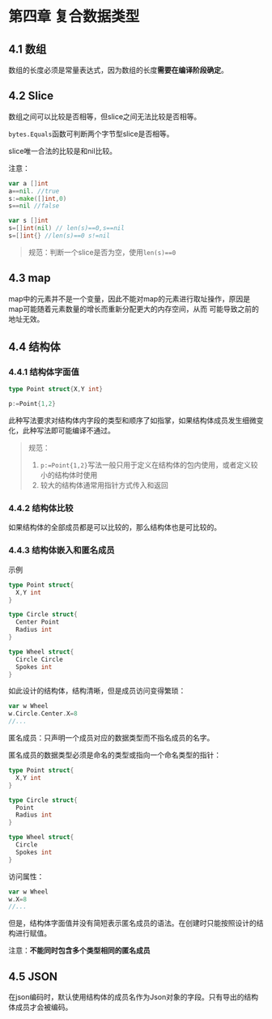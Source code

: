 # 第四章 复合数据类型

## 4.1 数组

数组的长度必须是常量表达式，因为数组的长度**需要在编译阶段确定**。

## 4.2 Slice

数组之间可以比较是否相等，但slice之间无法比较是否相等。

`bytes.Equals`函数可判断两个字节型slice是否相等。

slice唯一合法的比较是和nil比较。

注意：

```go
var a []int
a==nil. //true
s:=make([]int,0)
s==nil //false
```

```go
var s []int
s=[]int(nil) // len(s)==0,s==nil
s=[]int{} //len(s)==0 s!=nil
```

> 规范：判断一个slice是否为空，使用`len(s)==0`

## 4.3 map

map中的元素并不是一个变量，因此不能对map的元素进行取址操作，原因是map可能随着元素数量的增长而重新分配更大的内存空间，从而 可能导致之前的地址无效。

## 4.4 结构体

### 4.4.1 结构体字面值

```go
type Point struct{X,Y int}

p:=Point{1,2} 
```

此种写法要求对结构体内字段的类型和顺序了如指掌，如果结构体成员发生细微变化，此种写法即可能编译不通过。

> 规范：
>
> 1. `p:=Point{1,2}`写法一般只用于定义在结构体的包内使用，或者定义较小的结构体时使用
> 2. 较大的结构体通常用指针方式传入和返回

### 4.4.2 结构体比较

如果结构体的全部成员都是可以比较的，那么结构体也是可比较的。

### 4.4.3 结构体嵌入和匿名成员

示例

```go
type Point struct{
  X,Y int
}

type Circle struct{
  Center Point
  Radius int
}

type Wheel struct{
  Circle Circle
  Spokes int
}
```

如此设计的结构体，结构清晰，但是成员访问变得繁琐：

```go
var w Wheel
w.Circle.Center.X=8
//...
```

匿名成员：只声明一个成员对应的数据类型而不指名成员的名字。

匿名成员的数据类型必须是命名的类型或指向一个命名类型的指针：

```go
type Point struct{
  X,Y int
}

type Circle struct{
  Point
  Radius int
}

type Wheel struct{
  Circle
  Spokes int
}
```

访问属性：

```go
var w Wheel
w.X=8
//...
```

但是，结构体字面值并没有简短表示匿名成员的语法。在创建时只能按照设计的结构进行赋值。

注意：**不能同时包含多个类型相同的匿名成员**

## 4.5 JSON

在json编码时，默认使用结构体的成员名作为Json对象的字段。只有导出的结构体成员才会被编码。